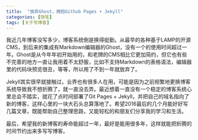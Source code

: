 ```yaml
---
title:  "放弃Ghost，拥抱Github Pages + Jekyll"
categories: [随笔]
tags: [关于写博客]
---
```


我近几年博客没写多少，博客系统倒是换得挺勤。从最早的各种基于LAMP的开源CMS，到后来的集成有Markdown编辑器的Ghost，没有一个的使用时间超过一年。Ghost是从今年年初开始用的，和老牌的CMS相比它更加简约，但它也有些不完善的地方一直让我用着不太舒服，比如不支持Markdown的表格语法，编辑器里的代码块预览很丑，等等，所以用了不到一年就放弃了。
	
Jekyll其实很早就接触过，业界也有很多人在用，可能是因为之前频繁地更换博客系统导致我不想折腾了，就一直没去弄。最近想着一直没有一个稳定的博客系统心里总会不踏实，就花了点时间部署了Git Pages + Jekyll，并把自己的域名指向了新的博客，这样心里的一块大石头总算落地了。希望2016最后的几个月能好好写几篇文章，既能帮助自己整理思路，又能轻松的和朋友们分享我的学习和生活。

最后，希望我的新博客的寿命能超过一年，最好是能用很多年，这样就能把折腾的时间节约出来多写写博客。


